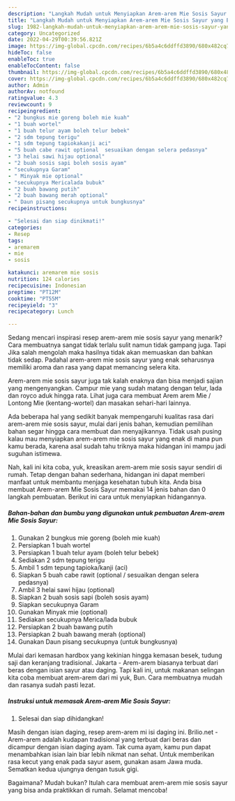 ```yaml
---
description: "Langkah Mudah untuk Menyiapkan Arem-arem Mie Sosis Sayur yang Bikin Ngiler, Buat Buka Puasa Enak Banget"
title: "Langkah Mudah untuk Menyiapkan Arem-arem Mie Sosis Sayur yang Bikin Ngiler, Buat Buka Puasa Enak Banget"
slug: 1982-langkah-mudah-untuk-menyiapkan-arem-arem-mie-sosis-sayur-yang-bikin-ngiler-buat-buka-puasa-enak-banget
category: Uncategorized
date: 2022-04-29T00:39:56.821Z
image: https://img-global.cpcdn.com/recipes/6b5a4c6ddffd3890/680x482cq70/arem-arem-mie-sosis-sayur-foto-resep-utama.jpg
hideToc: false
enableToc: true
enableTocContent: false
thumbnail: https://img-global.cpcdn.com/recipes/6b5a4c6ddffd3890/680x482cq70/arem-arem-mie-sosis-sayur-foto-resep-utama.jpg
cover: https://img-global.cpcdn.com/recipes/6b5a4c6ddffd3890/680x482cq70/arem-arem-mie-sosis-sayur-foto-resep-utama.jpg
author: Admin
authorAv: notfound
ratingvalue: 4.3
reviewcount: 9
recipeingredient:
- "2 bungkus mie goreng boleh mie kuah"
- "1 buah wortel"
- "1 buah telur ayam boleh telur bebek"
- "2 sdm tepung terigu"
- "1 sdm tepung tapiokakanji aci"
- "5 buah cabe rawit optional  sesuaikan dengan selera pedasnya"
- "3 helai sawi hijau optional"
- "2 buah sosis sapi boleh sosis ayam"
- "secukupnya Garam"
- " Minyak mie optional"
- "secukupnya Mericalada bubuk"
- "2 buah bawang putih"
- "2 buah bawang merah optional"
- " Daun pisang secukupnya untuk bungkusnya"
recipeinstructions:

- "Selesai dan siap dinikmati!"
categories:
- Resep
tags:
- aremarem
- mie
- sosis

katakunci: aremarem mie sosis 
nutrition: 124 calories
recipecuisine: Indonesian
preptime: "PT12M"
cooktime: "PT55M"
recipeyield: "3"
recipecategory: Lunch

---
```



Sedang mencari inspirasi resep arem-arem mie sosis sayur yang menarik? Cara membuatnya sangat tidak terlalu sulit namun tidak gampang juga. Tapi Jika salah mengolah maka hasilnya tidak akan memuaskan dan bahkan tidak sedap. Padahal arem-arem mie sosis sayur yang enak seharusnya memiliki aroma dan rasa yang dapat memancing selera kita.


Arem-arem mie sosis sayur juga tak kalah enaknya dan bisa menjadi sajian yang mengenyangkan. Campur mie yang sudah matang dengan telur, lada dan royco aduk hingga rata. Lihat juga cara membuat Arem arem Mie / Lontong Mie (kentang-wortel) dan masakan sehari-hari lainnya.

Ada beberapa hal yang sedikit banyak mempengaruhi kualitas rasa dari arem-arem mie sosis sayur, mulai dari jenis bahan, kemudian pemilihan bahan segar hingga cara membuat dan menyajikannya. Tidak usah pusing kalau mau menyiapkan arem-arem mie sosis sayur yang enak di mana pun kamu berada, karena asal sudah tahu triknya maka hidangan ini mampu jadi suguhan istimewa.


Nah, kali ini kita coba, yuk, kreasikan arem-arem mie sosis sayur sendiri di rumah. Tetap dengan bahan sederhana, hidangan ini dapat memberi manfaat untuk membantu menjaga kesehatan tubuh kita. Anda bisa membuat Arem-arem Mie Sosis Sayur memakai 14 jenis bahan dan 0 langkah pembuatan. Berikut ini cara untuk menyiapkan hidangannya.

<!--inarticleads1-->

##### Bahan-bahan dan bumbu yang digunakan untuk pembuatan Arem-arem Mie Sosis Sayur:

1. Gunakan 2 bungkus mie goreng (boleh mie kuah)
1. Persiapkan 1 buah wortel
1. Persiapkan 1 buah telur ayam (boleh telur bebek)
1. Sediakan 2 sdm tepung terigu
1. Ambil 1 sdm tepung tapioka/kanji (aci)
1. Siapkan 5 buah cabe rawit (optional / sesuaikan dengan selera pedasnya)
1. Ambil 3 helai sawi hijau (optional)
1. Siapkan 2 buah sosis sapi (boleh sosis ayam)
1. Siapkan secukupnya Garam
1. Gunakan  Minyak mie (optional)
1. Sediakan secukupnya Merica/lada bubuk
1. Persiapkan 2 buah bawang putih
1. Persiapkan 2 buah bawang merah (optional)
1. Gunakan  Daun pisang secukupnya (untuk bungkusnya)


Mulai dari kemasan hardbox yang kekinian hingga kemasan besek, tudung saji dan keranjang tradisional. Jakarta - Arem-arem biasanya terbuat dari beras dengan isian sayur atau daging. Tapi kali ini, untuk makanan selingan kita coba membuat arem-arem dari mi yuk, Bun. Cara membuatnya mudah dan rasanya sudah pasti lezat. 

<!--inarticleads2-->

##### Instruksi untuk memasak Arem-arem Mie Sosis Sayur:


1. Selesai dan siap dihidangkan!

Masih dengan isian daging, resep arem-arem mi isi daging ini. Brilio.net - Arem-arem adalah kudapan tradisional yang terbuat dari beras dan dicampur dengan isian daging ayam. Tak cuma ayam, kamu pun dapat menambahkan isian lain biar lebih nikmat nan sehat. Untuk memberikan rasa kecut yang enak pada sayur asem, gunakan asam Jawa muda. Sematkan kedua ujungnya dengan tusuk gigi. 

Bagaimana? Mudah bukan? Itulah cara membuat arem-arem mie sosis sayur yang bisa anda praktikkan di rumah. Selamat mencoba!
